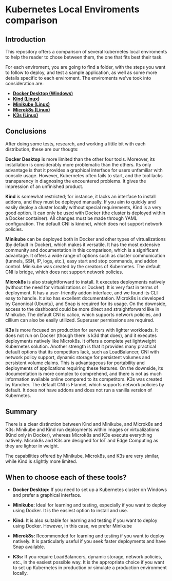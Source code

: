 # Kubernetes Local Enviroments comparison

## Introduction
This repository offers a comparison of several kubernetes local enviroments to help the reader to chose between them, the one that fits best their task. 

For each enviroment, you are going to find a folder, with the steps you want to follow to deploy, and test a sample application, as well as some more details specific to each enviroment. The enviroments we've took into consideration are:

* [**Docker Desktop (Windows)**](./Docker%20Desktop/)
* [**Kind (Linux)**](./kind/)
* [**Minikube (Linux)**](./minikube/)
* [**Microk8s (Linux)**](./microk8s/)
* [**K3s (Linux)**](./k3s/)

## Conclusions

After doing some tests, research, and working a little bit with each distribution, these are our thougts:

**Docker Desktop** is more limited than the other four tools. Moreover, its installation is considerably more problematic than the others. Its only advantage is that it provides a graphical interface for users unfamiliar with console usage. However, Kubernetes often fails to start, and the tool lacks transparency in diagnosing the encountered problems. It gives the impression of an unfinished product.

**Kind** is somewhat restricted; for instance, it lacks an interface to install addons, and they must be deployed manually. If you aim to quickly and easily deploy a cluster locally without special requirements, Kind is a very good option. It can only be used with Docker (the cluster is deployed within a Docker container). All changes must be made through YAML configuration. The default CNI is kindnet, which does not support network policies.

**Minikube** can be deployed both in Docker and other types of virtualizations (by default in Docker), which makes it versatile. It has the most extensive community and documentation in this comparison, which is a significant advantage. It offers a wide range of options such as cluster communication (tunnels, SSH, IP, logs, etc.), easy start and stop commands, and addon control. Minikube was created by the creators of Kubernetes. The default CNI is bridge, which does not support network policies.

**Microk8s** is also straightforward to install. It executes deployments natively (without the need for virtualizations or Docker). It is very fast in terms of deployment. It has a user-friendly addon interface, and we found its CLI easy to handle. It also has excellent documentation. Microk8s is developed by Canonical (Ubuntu), and Snap is required for its usage. On the downside, access to the dashboard could be more direct and straightforward like in Minikube. The default CNI is calico, which supports network policies, and cillium can also be easily utilized. Superuser permissions are required.

**K3s** is more focused on production for servers with lighter workloads. It does not run on Docker (though there is k3d that does), and it executes deployments natively like Microk8s. It offers a complete yet lightweight Kubernetes solution. Another strength is that it provides many practical default options that its competitors lack, such as LoadBalancer, CNI with network policy support, dynamic storage for persistent volumes and persistent volume claims. This is advantageous for portability and deployments of applications requiring these features. On the downside, its documentation is more complex to comprehend, and there is not as much information available online compared to its competitors. K3s was created by Rancher. The default CNI is Flannel, which supports network policies by default. It does not have addons and does not run a vanilla version of Kubernetes.

## Summary
There is a clear distinction between Kind and Minikube, and Microk8s and K3s: Minikube and Kind run deployments within images or virtualizations (Kind only in Docker), whereas Microk8s and K3s execute everything natively. Microk8s and K3s are designed for IoT and Edge Computing as they are lighter in weight.

The capabilities offered by Minikube, Microk8s, and K3s are very similar, while Kind is slightly more limited.

## When to choose each of these tools?

* **Docker Desktop:** If you need to set up a Kubernetes cluster on Windows and prefer a graphical interface.

* **Minikube:** Ideal for learning and testing, especially if you want to deploy using Docker. It is the easiest option to install and use.

* **Kind:** It is also suitable for learning and testing if you want to deploy using Docker. However, in this case, we prefer Minikube

* **Microk8s:** Recommended for learning and testing if you want to deploy natively. It is particularly useful if you seek faster deployments and have Snap available.

* **K3s:** If you require LoadBalancers, dynamic storage, network policies, etc., in the easiest possible way. It is the appropriate choice if you want to set up Kubernetes in production or simulate a production environment locally.